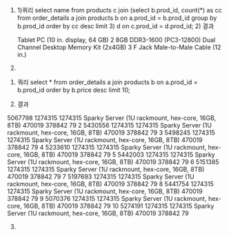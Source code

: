 1.   1)쿼리
select name from products c join (select b.prod_id, count(*) as cc from order_details a join products b on a.prod_id = b.prod_id group by b.prod_id order by cc desc limit 3) d
 on c.prod_id = d.prod_id;
    2) 결과

     Tablet PC (10 in. display, 64 GB)
2	8GB DDR3-1600 (PC3-12800) Dual Channel Desktop Memory Kit (2x4GB)
3	F Jack Male-to-Male Cable (12 in.)

2.
1) 쿼리
 select * from order_details a join products b on a.prod_id = b.prod_id order by b.price desc limit 10;

2) 결과

5067798	1274315	1274315	Sparky	Server (1U rackmount, hex-core, 16GB, 8TB)	470019	378842	79
2	5430556	1274315	1274315	Sparky	Server (1U rackmount, hex-core, 16GB, 8TB)	470019	378842	79
3	5498245	1274315	1274315	Sparky	Server (1U rackmount, hex-core, 16GB, 8TB)	470019	378842	79
4	5233610	1274315	1274315	Sparky	Server (1U rackmount, hex-core, 16GB, 8TB)	470019	378842	79
5	5442003	1274315	1274315	Sparky	Server (1U rackmount, hex-core, 16GB, 8TB)	470019	378842	79
6	5151385	1274315	1274315	Sparky	Server (1U rackmount, hex-core, 16GB, 8TB)	470019	378842	79
7	5197693	1274315	1274315	Sparky	Server (1U rackmount, hex-core, 16GB, 8TB)	470019	378842	79
8	5441754	1274315	1274315	Sparky	Server (1U rackmount, hex-core, 16GB, 8TB)	470019	378842	79
9	5070376	1274315	1274315	Sparky	Server (1U rackmount, hex-core, 16GB, 8TB)	470019	378842	79
10	5274191	1274315	1274315	Sparky	Server (1U rackmount, hex-core, 16GB, 8TB)	470019	378842	79

3. 
